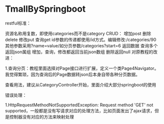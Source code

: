 # TmallBySpringboot

restful标准：

资源名称用复数，即使用categories而不是category
CRUD：
增加post
删除delete
修改put
查询get
id参数的传递都使用/id方式。编辑修改:/categories/90
其他参数采用?name=value/如分页参数/categories?start=6
返回数据
查询多个 返回json属组
增加，查询，修改都返回当前json数组
删除返回null
对原教程的改进：

1.查询分页：教程里面选择对Page接口进行扩展，定义一个类Page4Navigator。我觉得繁琐，因为查询后的Page数据转json后本身自带各种分页数据。

查看用法，建议从CategoryController开始，里面介绍大部分springboot的使用

错误处理：

1.HttpRequestMethodNotSupportedException: Request method 'GET' not supported，一般都是没有写请求对应的处理方法，比如页面发出了ajax请求，但是控制器没有对应的方法来映射处理
